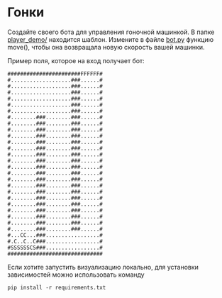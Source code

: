 # Гонки

Создайте своего бота для управления гоночной машинкой.
В папке [player_demo/](player_demo/) находится шаблон. 
Измените в файле [bot.py](player_demo/bot.py) функцию move(), 
чтобы она возвращала новую скорость вашей машинки.

Пример поля, которое на вход получает бот:

    #######################FFFFFF#
    #...................###......#
    #...................###......#
    #...................###......#
    #...................###......#
    #...................###......#
    #...................###......#
    #........###........###......#
    #........###........###......#
    #........###........###......#
    #........###........###......#
    #........###........###......#
    #........###........###......#
    #........###........###......#
    #........###........###......#
    #........###........###......#
    #........###........###......#
    #........###........###......#
    #........###........###......#
    #........###........###......#
    #........###........###......#
    #........###........###......#
    #........###........###......#
    #........###........###......#
    #........###........###......#
    #........###........###......#
    #...CC...###.................#
    #.C..C..C###.................#
    #SSSSSSCS###.................#
    ##############################

Если хотите запустить визуализацию локально, 
для установки зависимостей можно использовать команду

    pip install -r requirements.txt
